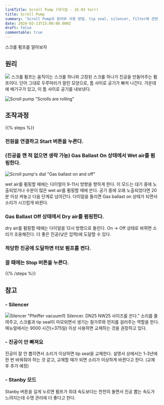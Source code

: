 ```yaml
---
linkTitle: Scroll Pump (대기압 - 1E-03 torr)
title: Scroll Pump
summary: 'Scroll Pump의 원리와 사용 방법. tip seal, silencer, filter에 관한 내용과 교체 주기.'
date: 2024-03-13T15:00:00.000Z
draft: false
commentable: true
---
```


스크롤 펌프를 알아보자

<!--more-->

## 원리

![](https://assets.tina.io/aab3b88e-75e9-464f-bc3a-5c8bf84731f8/scroll.png)
스크롤 펌프는 움직이는 스크롤 하나와 고정된 스크롤 하나가 진공을 만들어주는 펌프이다. 단어 그대로 두루마리가 말린 모양으로, 틈 사이로 공기가 빠져 나간다. 가운데에 배기구가 있고, 이 틈 사이로 공기를 내보낸다.

![Scroll pump "Scrolls are rolling"](/scroll_pump.gif)

## 조작과정

{{% steps %}}

### 전원을 연결하고 Start 버튼을 누른다.

### (진공을 깬 적 없으면 생략 가능) Gas Ballast On 상태에서 Wet air를 펌핑한다.

![Scroll pump's dial "Gas ballast on and off"](/scroll_gas_ballast.jpg)

wet air를 펌핑할 때에는 다이얼이 9-11시 방향을 향하게 한다. 이 모드는 대기 중에 노출되었거나 수분이 많은 wet air를 펌핑할 때에 쓴다. 공기 중에 오래 노출되었다면 20분 이상 켜놓고 다음 단계로 넘어간다. 다이얼을 돌리면 Gas ballast on 상태가 되면서 소리가 시끄럽게 바뀐다.

### Gas Ballast Off 상태에서 Dry air를 펌핑한다.

dry air를 펌핑할 때에는 다이얼을 12시 방향으로 돌린다. On -> Off 상태로 바뀌면 소리가 조용해진다. 더 좋은 진공(낮은 압력)에 도달할 수 있다.

### 적당한 진공에 도달하면 터보 펌프를 켠다.

### 끌 때에는 Stop 버튼을 누른다.

{{% /steps %}}

## 참고

### - Silencer

![Silencer "Pfeiffer vacuum의 Silencer. DN25 NW25 사이즈를 쓴다."](https://assets.tina.io/aab3b88e-75e9-464f-bc3a-5c8bf84731f8/ScrollPump-Silencer.jpg)
소리를 줄여주고, 스크롤과 tip seal이 마모되면서 생기는 철가루와 먼지를 걸러주는 역할을 한다. 매뉴얼에서는 9000 시간(=375일) 이상 사용하면 교체하는 것을 권장하고 있다.

### - 진공이 안 빠져요

진공이 잘 안 뽑히면서 소리가 이상하면 tip seal을 교체한다. 설명서 상에서는 1-3년에 한 번 바꿔줘야 하는 것 같고, 교체할 때가 되면 소리가 이상하게 바뀐다고 한다. (교체 후 추가 예정)

### - Stanby 모드

Stanby 버튼을 길게 누르면 펌프가 최대 속도보다는 천천히 돌면서 진공 뽑는 속도가 느려지는데 수명 관리에 더 좋다고 한다.
